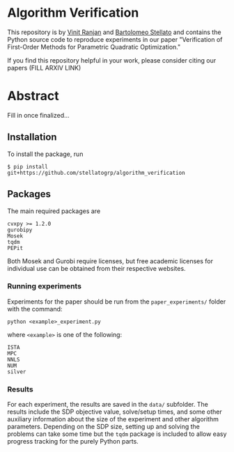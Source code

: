 # Algorithm Verification
This repository is by [Vinit Ranjan](https://vinitranjan1.github.io/) and [Bartolomeo Stellato](https://stellato.io/) and contains the Python source code to reproduce experiments in our paper "Verification of First-Order Methods for Parametric Quadratic Optimization."

If you find this repository helpful in your work, please consider citing our papers (FILL ARXIV LINK)

# Abstract
Fill in once finalized...

## Installation
To install the package, run
```
$ pip install git+https://github.com/stellatogrp/algorithm_verification
```

## Packages
The main required packages are
```
cvxpy >= 1.2.0
gurobipy
Mosek
tqdm
PEPit
```
Both Mosek and Gurobi require licenses, but free academic licenses for individual use can be obtained from their respective websites.

### Running experiments
Experiments for the paper should be run from the `paper_experiments/` folder with the command:
```
python <example>_experiment.py
```
where ```<example>``` is one of the following:
```
ISTA
MPC
NNLS
NUM
silver
```

### Results
For each experiment, the results are saved in the `data/` subfolder.
The results include the SDP objective value, solve/setup times, and some other auxiliary information about the size of the experiment and other algorithm parameters.
Depending on the SDP size, setting up and solving the problems can take some time but the `tqdm` package is included to allow easy progress tracking for the purely Python parts.
